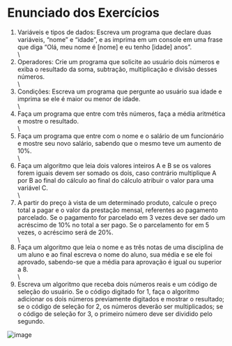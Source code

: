 
# Enunciado dos Exercícios

1. Variáveis e tipos de dados: Escreva um programa que declare duas variáveis, “nome” e
“idade”, e as imprima em um console em uma frase que diga “Olá, meu nome é [nome] e eu
tenho [idade] anos”.\
\
2. Operadores: Crie um programa que solicite ao usuário dois números e exiba o resultado da
soma, subtração, multiplicação e divisão desses números.\
\
3. Condições: Escreva um programa que pergunte ao usuário sua idade e imprima se ele é
maior ou menor de idade.\
\
4. Faça um programa que entre com três números, faça a média aritmética e mostre o
resultado.\
\
5. Faça um programa que entre com o nome e o salário de um funcionário e mostre seu
novo salário, sabendo que o mesmo teve um aumento de 10%.\
\
6. Faça um algoritmo que leia dois valores inteiros A e B se os valores forem iguais devem
ser somado os dois, caso contrário multiplique A por B ao final do cálculo ao final do
cálculo atribuir o valor para uma variável C.\
\
7. A partir do preço à vista de um determinado produto, calcule o preço total a pagar e o
valor da prestação mensal, referentes ao pagamento parcelado. Se o pagamento for
parcelado em 3 vezes deve ser dado um acréscimo de 10% no total a ser pago. Se o
parcelamento for em 5 vezes, o acréscimo será de 20%.\
\
8. Faça um algoritmo que leia o nome e as três notas de uma disciplina de um aluno e ao
final escreva o nome do aluno, sua média e se ele foi aprovado, sabendo-se que a média
para aprovação é igual ou superior a 8.\
\
9. Escreva um algoritmo que receba dois números reais e um código de seleção do usuário.
Se o código digitado for 1, faça o algoritmo adicionar os dois números previamente
digitados e mostrar o resultado; se o código de seleção for 2, os números deverão ser
multiplicados; se o código de seleção for 3, o primeiro número deve ser dividido pelo
segundo.

![image](https://github.com/heitor144/Atividade-aula-24-01-L-g.-2-JavaScript-/assets/86862406/b709c464-0024-4612-8310-32fd0e4ebbd7)

